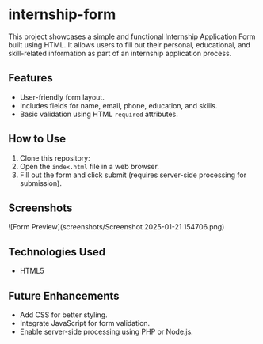 # internship-form
This project showcases a simple and functional Internship Application Form built using HTML. It allows users to fill out their personal, educational, and skill-related information as part of an internship application process.
## Features
- User-friendly form layout.
- Includes fields for name, email, phone, education, and skills.
- Basic validation using HTML `required` attributes.
## How to Use
1. Clone this repository:
2. Open the `index.html` file in a web browser.
3. Fill out the form and click submit (requires server-side processing for submission).
## Screenshots
![Form Preview](screenshots/Screenshot 2025-01-21 154706.png)
## Technologies Used
- HTML5
## Future Enhancements
- Add CSS for better styling.
- Integrate JavaScript for form validation.
- Enable server-side processing using PHP or Node.js.

